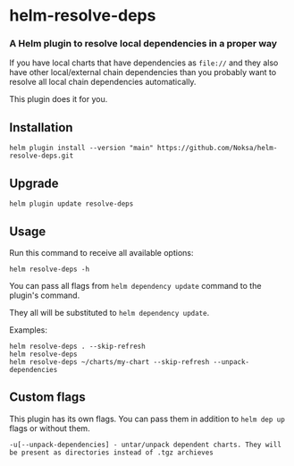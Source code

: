 # helm-resolve-deps

### A Helm plugin to resolve local dependencies in a proper way

If you have local charts that have dependencies as `file://` and they also have other local/external chain dependencies than you probably want to resolve all local chain dependencies automatically. 

This plugin does it for you.

## Installation

```
helm plugin install --version "main" https://github.com/Noksa/helm-resolve-deps.git
```

## Upgrade
```
helm plugin update resolve-deps
```


## Usage
Run this command to receive all available options:
```
helm resolve-deps -h
```
You can pass all flags from `helm dependency update` command to the plugin's command.

They  all will be substituted to `helm dependency update`.

Examples:
```
helm resolve-deps . --skip-refresh
helm resolve-deps 
helm resolve-deps ~/charts/my-chart --skip-refresh --unpack-dependencies
```

## Custom flags
This plugin has its own flags. You can pass them in addition to `helm dep up` flags or without them.
```
-u[--unpack-dependencies] - untar/unpack dependent charts. They will be present as directories instead of .tgz archieves
```

